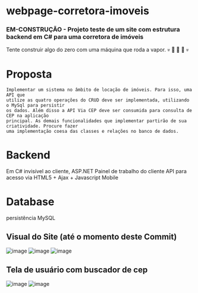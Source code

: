 # webpage-corretora-imoveis
### EM-CONSTRUÇÃO - Projeto teste de um site com estrutura backend em C# para uma corretora de imóveis
Tente construir algo do zero com uma máquina que roda a vapor. :skull: :see_no_evil: :hear_no_evil: :speak_no_evil: :skull:
# Proposta
	Implementar um sistema no âmbito de locação de imóveis. Para isso, uma API que
	utilize as quatro operações do CRUD deve ser implementada, utilizando o MySql para persistir
	os dados. Além disso a API Via CEP deve ser consumida para consulta de CEP na aplicação
	principal. As demais funcionalidades que implementar partirão de sua criatividade. Procure fazer
	uma implementação coesa das classes e relações no banco de dados.

# Backend
Em C#
  invisível ao cliente, 
  ASP.NET
  Painel de trabalho do cliente
  API para acesso via HTML5 + Ajax + Javascript
  Mobile

# Database
  persistência MySQL
## Visual do Site (até o momento deste Commit)
![image](https://user-images.githubusercontent.com/70769813/185722459-9734221c-a19d-4d78-947e-f02f1b0bf270.png)
![image](https://user-images.githubusercontent.com/70769813/185722520-10efb8ee-fde0-4ad1-afea-1cfa009edd91.png)
![image](https://user-images.githubusercontent.com/70769813/185722632-8b86fd4e-a572-45e2-b301-d5117b9ef8ff.png)
## Tela de usuário com buscador de cep
![image](https://user-images.githubusercontent.com/70769813/185722681-9e0f20e1-8d15-4301-8073-29cda35e4b74.png)
![image](https://user-images.githubusercontent.com/70769813/185722716-f1c77489-1061-4c8e-867c-3b1beda75d46.png)

